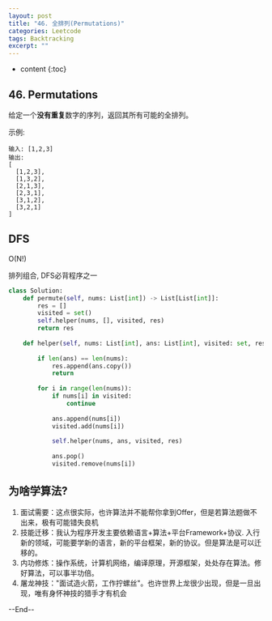 ```yaml
---
layout: post
title: "46. 全排列(Permutations)"
categories: Leetcode
tags: Backtracking
excerpt: ""
---
```


* content
{:toc}

## 46. Permutations

给定一个**没有重复**数字的序列，返回其所有可能的全排列。

示例:

```
输入: [1,2,3]
输出:
[
  [1,2,3],
  [1,3,2],
  [2,1,3],
  [2,3,1],
  [3,1,2],
  [3,2,1]
]
```

## DFS

O(N!)

排列组合, DFS必背程序之一

```python
class Solution:
    def permute(self, nums: List[int]) -> List[List[int]]:
        res = []
        visited = set()
        self.helper(nums, [], visited, res)
        return res
        
    def helper(self, nums: List[int], ans: List[int], visited: set, res:List[int]) -> None:
        
        if len(ans) == len(nums):
            res.append(ans.copy())
            return
        
        for i in range(len(nums)):
            if nums[i] in visited:
                continue
                
            ans.append(nums[i])
            visited.add(nums[i])
            
            self.helper(nums, ans, visited, res)
            
            ans.pop()
            visited.remove(nums[i])
```

## 为啥学算法?

1. 面试需要：这点很实际，也许算法并不能帮你拿到Offer，但是若算法题做不出来，极有可能错失良机
2. 技能迁移：我认为程序开发主要依赖语言+算法+平台Framework+协议. 入行新的领域，可能要学新的语言，新的平台框架，新的协议。但是算法是可以迁移的。
3. 内功修炼：操作系统，计算机网络，编译原理，开源框架，处处存在算法。修好算法，可以事半功倍。
4. 屠龙神技："面试造火箭，工作拧螺丝"。也许世界上龙很少出现，但是一旦出现，唯有身怀神技的猎手才有机会

--End--